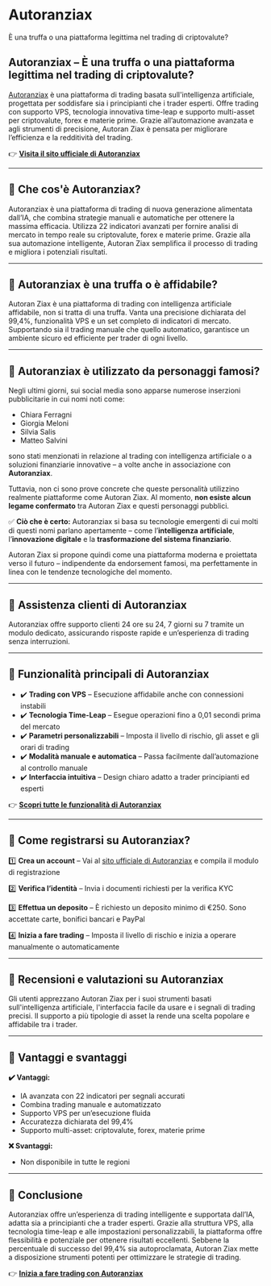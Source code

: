 # Autoranziax
È una truffa o una piattaforma legittima nel trading di criptovalute?

## Autoranziax – È una truffa o una piattaforma legittima nel trading di criptovalute?

[Autoranziax](https://autoranziax.it) è una piattaforma di trading basata sull'intelligenza artificiale, progettata per soddisfare sia i principianti che i trader esperti. Offre trading con supporto VPS, tecnologia innovativa time-leap e supporto multi-asset per criptovalute, forex e materie prime. Grazie all’automazione avanzata e agli strumenti di precisione, Autoran Ziax è pensata per migliorare l’efficienza e la redditività del trading.

👉 **[Visita il sito ufficiale di Autoranziax](https://autoranziax.it)**

---

## 📌 Che cos'è Autoranziax?

Autoranziax è una piattaforma di trading di nuova generazione alimentata dall’IA, che combina strategie manuali e automatiche per ottenere la massima efficacia. Utilizza 22 indicatori avanzati per fornire analisi di mercato in tempo reale su criptovalute, forex e materie prime. Grazie alla sua automazione intelligente, Autoran Ziax semplifica il processo di trading e migliora i potenziali risultati.

---

## 📌 Autoranziax è una truffa o è affidabile?

Autoran Ziax è una piattaforma di trading con intelligenza artificiale affidabile, non si tratta di una truffa. Vanta una precisione dichiarata del 99,4%, funzionalità VPS e un set completo di indicatori di mercato. Supportando sia il trading manuale che quello automatico, garantisce un ambiente sicuro ed efficiente per trader di ogni livello.

---

## 📌 Autoranziax è utilizzato da personaggi famosi?

Negli ultimi giorni, sui social media sono apparse numerose inserzioni pubblicitarie in cui nomi noti come:

- Chiara Ferragni
- Giorgia Meloni
- Silvia Salis
- Matteo Salvini

sono stati menzionati in relazione al trading con intelligenza artificiale o a soluzioni finanziarie innovative – a volte anche in associazione con **Autoranziax**.

Tuttavia, non ci sono prove concrete che queste personalità utilizzino realmente piattaforme come Autoran Ziax. Al momento, **non esiste alcun legame confermato** tra Autoran Ziax e questi personaggi pubblici.

✅ **Ciò che è certo:** Autoranziax si basa su tecnologie emergenti di cui molti di questi nomi parlano apertamente – come l’**intelligenza artificiale**, l’**innovazione digitale** e la **trasformazione del sistema finanziario**.

Autoran Ziax si propone quindi come una piattaforma moderna e proiettata verso il futuro – indipendente da endorsement famosi, ma perfettamente in linea con le tendenze tecnologiche del momento.


---

## 📌 Assistenza clienti di Autoranziax

Autoranziax offre supporto clienti 24 ore su 24, 7 giorni su 7 tramite un modulo dedicato, assicurando risposte rapide e un’esperienza di trading senza interruzioni.

---

## 📌 Funzionalità principali di Autoranziax

- ✔️ **Trading con VPS** – Esecuzione affidabile anche con connessioni instabili
- ✔️ **Tecnologia Time-Leap** – Esegue operazioni fino a 0,01 secondi prima del mercato
- ✔️ **Parametri personalizzabili** – Imposta il livello di rischio, gli asset e gli orari di trading
- ✔️ **Modalità manuale e automatica** – Passa facilmente dall’automazione al controllo manuale
- ✔️ **Interfaccia intuitiva** – Design chiaro adatto a trader principianti ed esperti

👉 **[Scopri tutte le funzionalità di Autoranziax](https://autoranziax.it)**

---

## 📌 Come registrarsi su Autoranziax?

1️⃣ **Crea un account** – Vai al [sito ufficiale di Autoranziax](https://autoranziax.it) e compila il modulo di registrazione

2️⃣ **Verifica l’identità** – Invia i documenti richiesti per la verifica KYC

3️⃣ **Effettua un deposito** – È richiesto un deposito minimo di €250. Sono accettate carte, bonifici bancari e PayPal

4️⃣ **Inizia a fare trading** – Imposta il livello di rischio e inizia a operare manualmente o automaticamente

---

## 📌 Recensioni e valutazioni su Autoranziax

Gli utenti apprezzano Autoran Ziax per i suoi strumenti basati sull'intelligenza artificiale, l'interfaccia facile da usare e i segnali di trading precisi. Il supporto a più tipologie di asset la rende una scelta popolare e affidabile tra i trader.

---

## 📌 Vantaggi e svantaggi

**✔️ Vantaggi:**
- IA avanzata con 22 indicatori per segnali accurati
- Combina trading manuale e automatizzato
- Supporto VPS per un’esecuzione fluida
- Accuratezza dichiarata del 99,4%
- Supporto multi-asset: criptovalute, forex, materie prime

**❌ Svantaggi:**
- Non disponibile in tutte le regioni

---

## 📌 Conclusione

Autoranziax offre un’esperienza di trading intelligente e supportata dall’IA, adatta sia a principianti che a trader esperti. Grazie alla struttura VPS, alla tecnologia time-leap e alle impostazioni personalizzabili, la piattaforma offre flessibilità e potenziale per ottenere risultati eccellenti. Sebbene la percentuale di successo del 99,4% sia autoproclamata, Autoran Ziax mette a disposizione strumenti potenti per ottimizzare le strategie di trading.

👉 **[Inizia a fare trading con Autoranziax](https://autoranziax.it)**
